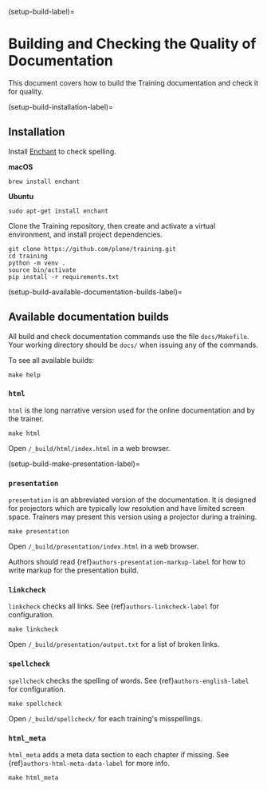 (setup-build-label)=

# Building and Checking the Quality of Documentation

This document covers how to build the Training documentation and check it for quality.


(setup-build-installation-label)=

## Installation

Install [Enchant](https://abiword.github.io/enchant/) to check spelling.

**macOS**

```shell
brew install enchant
```

**Ubuntu**

```shell
sudo apt-get install enchant
```

Clone the Training repository, then create and activate a virtual environment, and install project dependencies.

```shell
git clone https://github.com/plone/training.git
cd training
python -m venv .
source bin/activate
pip install -r requirements.txt
```


(setup-build-available-documentation-builds-label)=

## Available documentation builds

All build and check documentation commands use the file `docs/Makefile`.
Your working directory should be `docs/` when issuing any of the commands.

To see all available builds:

```shell
make help
```


### `html`

`html` is the long narrative version used for the online documentation and by the trainer.

```shell
make html
```

Open `/_build/html/index.html` in a web browser.


(setup-build-make-presentation-label)=

### `presentation`

`presentation` is an abbreviated version of the documentation.
It is designed for projectors which are typically low resolution and have limited screen space.
Trainers may present this version using a projector during a training.

```shell
make presentation
```

Open `/_build/presentation/index.html` in a web browser.

Authors should read {ref}`authors-presentation-markup-label` for how to write markup for the presentation build.


### `linkcheck`

`linkcheck` checks all links.
See {ref}`authors-linkcheck-label` for configuration.

```shell
make linkcheck
```

Open `/_build/presentation/output.txt` for a list of broken links.


### `spellcheck`

`spellcheck` checks the spelling of words.
See {ref}`authors-english-label` for configuration.

```shell
make spellcheck
```

Open `/_build/spellcheck/` for each training's misspellings.


### `html_meta`

`html_meta` adds a meta data section to each chapter if missing.
See {ref}`authors-html-meta-data-label` for more info.

```shell
make html_meta
```
